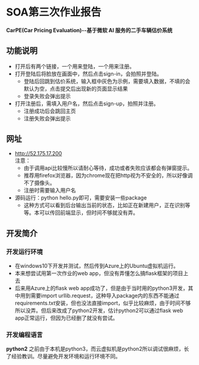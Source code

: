 # SOA第三次作业报告
#### CarPE(Car Pricing Evaluation)--基于微软 AI 服务的二手车辆估价系统

## 功能说明
+ 打开后有两个链接，一个用来登陆，一个用来注册。
+ 打开登陆后将脸放在画面中，然后点击sign-in，会拍照并登陆。
  + 登陆后回跳到估价系统，输入框中灰色为示例，需要填入数据，不填的会默认为空，点击提交后出现新的页面显示结果
  + 登录失败会弹出提示
+ 打开注册后，需填入用户名，然后点击sign-up，拍照并注册。
  + 注册成功后会跳回主页
  + 注册失败会弹出提示

## 网址
+ http://52.175.17.200  
  注意：
  + 由于调用api比较慢所以请耐心等待，成功或者失败应该都会有弹窗提示。
  + 推荐用firefox浏览器，因为chrome现在把http视为不安全的，所以好像调不了摄像头。
  + 注册时需要输入用户名
+ 源码运行：python hello.py即可，需要安装一些package
  + 这种方式可以看到后台输出当前的状态，比如正在新建用户，正在识别等等。本可以传回前端显示，但时间不够就没有弄。
## 开发简介
### 开发运行环境
+ 在windows10下开发并测试，然后传到Azure上的Ubuntu虚拟机运行。
+ 本来想尝试用第一次作业的web app，但没有弄懂怎么搞flask框架的项目上去
+ 后来用Azure上的flask web app成功了，但是由于当时用的python3开发，其中用到需要import urllib.request，这种导入package内的东西不能通过requirements.txt安装，但也没法直接import，似乎比较麻烦，由于时间不够所以没弄。但后来改成了python2开发，估计python2可以通过flask web app正常运行，但因为已经删了就没有尝试。

### 开发编程语言
**python2**
之前由于本机是python3，而云虚拟机是python2所以调试很麻烦，长了经验教训。尽量避免开发环境和运行环境不同。
